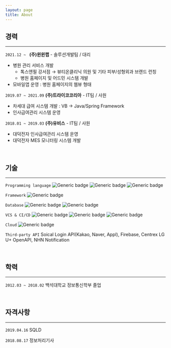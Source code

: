 ```yaml
---
layout: page
title: About
---
```






## 경력
- - -
`2021.12 ~ ` **(주)윈윈랩** - 솔루션개발팀 / 대리

* 병원 관리 서비스 개발
  * 톡스앤필 강서점 → 뷰티온클리닉 의원 및 기타 피부/성형외과 브랜드 런칭
  * 병원 홈페이지 및 어드민 시스템 개발
* 모바일앱 운영 : 병원 홈페이지의 웹뷰 형태

`2019.07 ~ 2021.09` **(주)트라이코코리아** - IT팀 / 사원

* 차세대 급여 시스템 개발 : VB → Java/Spring Framework
* 인사급여관리 시스템 운영

`2018.01 ~ 2019.03` **(주)유비스** - IT팀 / 사원

* 대덕전자 인사급여관리 시스템 운영
* 대덕전자 MES 모니터링 시스템 개발

<br>

## 기술
- - -  
`Programming language` ![Generic badge](https://img.shields.io/badge/-java-cce6ff?style=for-the-badge&logo=java&logoColor=black) ![Generic badge](https://img.shields.io/badge/-javascript-cce6ff?style=for-the-badge&logo=javascript&logoColor=black) ![Generic badge](https://img.shields.io/badge/-jquery-cce6ff?style=for-the-badge&logo=jquery&logoColor=black)
  
`Framework` ![Generic badge](https://img.shields.io/badge/-Spring-99ff99?style=for-the-badge&logo=spring&logoColor=black)

`Database` ![Generic badge](https://img.shields.io/badge/-Oracle-FA5C5C?style=for-the-badge&logo=Oracle&logoColor=black)  ![Generic badge](https://img.shields.io/badge/-Mysql-FA5C5C?style=for-the-badge&logo=MySQL&logoColor=black)

`VCS & CI/CD` ![Generic badge](https://img.shields.io/badge/-Subversion-654FF0?style=for-the-badge&logo=Subversion&logoColor=white) ![Generic badge](https://img.shields.io/badge/-GIT-654FF0?style=for-the-badge&logo=Github&logoColor=white) ![Generic badge](https://img.shields.io/badge/-Jenkins-654FF0?style=for-the-badge&logo=Jenkins&logoColor=white)

`Cloud` ![Generic badge](https://img.shields.io/badge/-AWS-ffcc66?style=for-the-badge&logo=Oracle&logoColor=black)

`Third-party API` Soical Login API(Kakao, Naver, Appl), Firebase, Centrex LG U+ OpenAPI, NHN Notification

<br>

## 학력
- - -
`2012.03 ~ 2018.02`  백석대학교 정보통신학부 졸업

<br>

## 자격사항
- - -
`2019.04.16`  SQLD 

`2018.08.17`  정보처리기사 